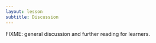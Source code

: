 ```yaml
---
layout: lesson
subtitle: Discussion
---
```

FIXME: general discussion and further reading for learners.
